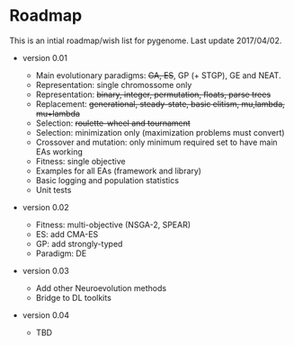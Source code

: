 # Roadmap

This is an intial roadmap/wish list for pygenome.
Last update 2017/04/02.

* version 0.01

  + Main evolutionary paradigms: <s>GA, ES</s>, GP (+ STGP), GE and NEAT.
  + Representation: single chromossome only
  + Representation: <s>binary, integer, permutation, floats, parse trees</s>
  + Replacement: <s>generational, steady-state, basic elitism, mu,lambda, mu+lambda</s>
  + Selection: <s>roulette-wheel and tournament</s>
  + Selection: minimization only (maximization problems must convert)
  + Crossover and mutation: only minimum required set to have main EAs working
  + Fitness: single objective
  + Examples for all EAs (framework and library)
  + Basic logging and population statistics
  + Unit tests

* version 0.02

  + Fitness: multi-objective (NSGA-2, SPEAR)
  + ES: add CMA-ES
  + GP: add strongly-typed 
  + Paradigm: DE

* version 0.03

  + Add other Neuroevolution methods
  + Bridge to DL toolkits

* version 0.04

  + TBD